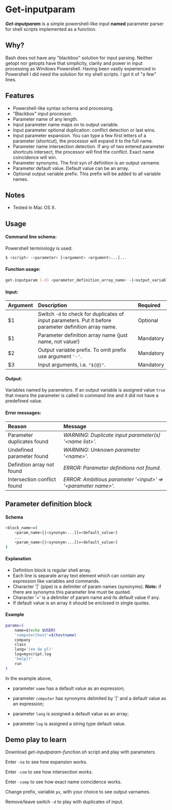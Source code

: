 # Get-inputparam

***Get-inputparam*** is a simple powershell-like input **named** parameter parser for shell scripts implemented as a function.

## Why?
Bash does not have any "blackbox" solution for input parsing. Neither getopt nor getopts have that simplicity, clarity and power in input processing as Windows Powershell. Having been vastly experienced in Powershell I did need the solution for my shell scripts. I got it of "a few" lines.

## Features
* Powershell-like syntax schema and processing.
* "Blackbox" input processor.
* Parameter name of any length.
* Input parameter name maps on to output variable.
* Input parameter optional duplication: conflict detection or last wins.
* Input parameter expansion. You can type a few first letters of a parameter (shortcut), the processor will expand it to the full name.
* Parameter name intersection detection. If any of two entered parameter shortcuts intersect, the processor will find the conflict. Exact name coincidence will win.
* Parameter synonyms. The first syn of definition is an output varname.
* Parameter default value. Default value can be an array.
* Optional output variable prefix. This prefix will be added to all variable names.

## Notes
* Tested in Mac OS X.

## Usage
#### Command line schema:
Powershell terminology is used.

```sh
$ <script> -<parameter> [<argument> <argument>...]...
```
#### Function usage:
```sh
get-inputparam [-d] <parameter_definition_array_name> -|<output_variable_prefix> "{@}"
```

#### Input:
| Argument | Description | Required |
|:---------|:------------|:---------|
| $1 | Switch `-d` to check for duplicates of input parameters. Put it before parameter definition array name. | Optional |
| $1 | Parameter definition array name (just name, not value!) | Mandatory |
| $2 | Output variable prefix. To omit prefix use argument `'-'`. | Mandatory |
| $3 | Input arguments, i.e. `"${@}"`. | Mandatory |

#### Output: 
Variables named by parameters. If an output variable is assigned value `true` that means the parameter is called in command line and it did not have a predefined value.

#### Error messages:
| Reason | Message |
|:-------|:--------|
| Parameter duplicates found | *WARNING: Duplicate input parameter(s) '\<name list\>'.* |
| Undefined parameter found | *WARNING: Unknown parameter '\<name\>'.* |
| Definition array not found | *ERROR: Parameter definitions not found.* |
| Intersection conflict found | *ERROR: Ambitious parameter '\<input\>' =\> '\<parameter name\>'.* |

## Parameter definition block
#### Schema
```sh
<block_name>=(
	<param_name>[|<synonym>...][=<default_value>]
	...
	<param_name>[|<synonym>...][=<default_value>]
) 
```

#### Explanation

* Definition block is regular shell array.
* Each line is separate array text element which can contain any expression like variables and commands.
* Character '|' (pipe) is a delimiter of param names (synonyms). **Note:** if there are synonyms this parameter line must be quoted.
* Character '=' is a delimiter of param name and its default value if any.
* If default value is an array it should be enclosed in single quotes.

#### Example

```sh
params=(
    name=$(echo $USER)
    'computer|host'=$(hostname)
    company
    class
    lang='(en de pl)'
    log=myscript.log
    'help|?'
    run
)
```
In the example above,

* parameter `name` has a default value as an expression;

* parameter `computer` has synonyms delimited by '|' and a default value as an expression;

* parameter `lang` is assigned a default value as an array;

* parameter `log` is assigned a string type default value.

## Demo play to learn
Download *get-inputparam-function.sh* script and play with parameters.

Enter `-na` to see how expansion works.

Enter `-com` to see how intersection works.

Enter `-comp` to see how exact name coincidence works.

Change prefix, variable `px`, with your choice to see output varnames.

Remove/leave switch `-d` to play with duplicates of input.
